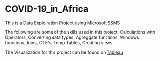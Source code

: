 # COVID-19_in_Africa
This is a Data Explolration Project using Microsoft SSMS

The following are some of the skills used in this project; Calculations with Operators, Converting data types, Agreggate functions, Windows functions,Joins, CTE's, Temp Tables, Creating views

The Visualization for this project can be found on [Tableau](https://public.tableau.com/views/COVID-19INAFRICA_16449723011720/Dashboard1?:language=en-US&:display_count=n&:origin=viz_share_link)
